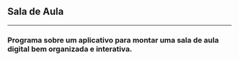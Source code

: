 ## Sala de Aula
---
### Programa sobre um aplicativo para montar uma sala de aula digital bem organizada e interativa.
 
